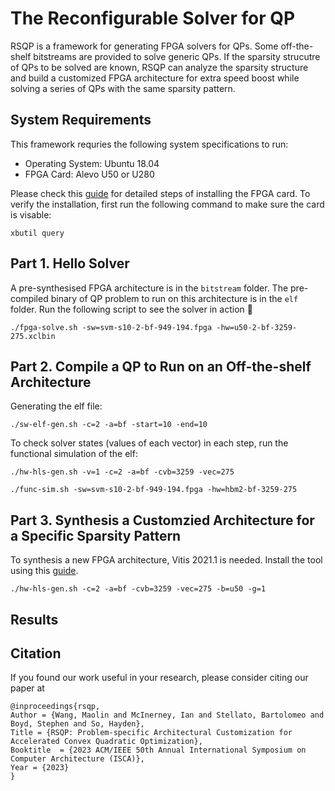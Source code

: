 # The Reconfigurable Solver for QP
RSQP is a framework for generating FPGA solvers for QPs.
Some off-the-shelf bitstreams are provided to solve generic QPs.
If the sparsity strucutre of QPs to be solved are known, RSQP can analyze the sparsity structure and build a customized FPGA architecture for extra speed boost while solving a series of QPs with the same sparsity pattern.

## System Requirements
This framework requries the following system specifications to run:
- Operating System: Ubuntu 18.04
- FPGA Card: Alevo U50 or U280

Please check this [guide](https://docs.xilinx.com/r/en-US/ug1301-getting-started-guide-alveo-accelerator-cards/Introduction) 
for detailed steps of installing the FPGA card.
To verify the installation, first run the following command to make sure the card is visable:

`xbutil query`

## Part 1. Hello Solver
A pre-synthesised FPGA architecture is in the `bitstream` folder. 
The pre-compiled binary of QP problem to run on this architecture is in the `elf` folder.
Run the following script to see the solver in action 🚀 

`./fpga-solve.sh -sw=svm-s10-2-bf-949-194.fpga -hw=u50-2-bf-3259-275.xclbin`

## Part 2. Compile a QP to Run on an Off-the-shelf Architecture
Generating the elf file:

`./sw-elf-gen.sh -c=2 -a=bf -start=10 -end=10`

To check solver states (values of each vector) in each step, run the functional simulation of the elf:

`./hw-hls-gen.sh -v=1 -c=2 -a=bf -cvb=3259 -vec=275`

`./func-sim.sh -sw=svm-s10-2-bf-949-194.fpga -hw=hbm2-bf-3259-275`

## Part 3. Synthesis a Customzied Architecture for a Specific Sparsity Pattern
To synthesis a new FPGA architecture, Vitis 2021.1 is needed.
Install the tool using this [guide](https://docs.xilinx.com/r/2021.1-English/ug1400-vitis-embedded/Installing-the-Vitis-Software-Platform).

`./hw-hls-gen.sh -c=2 -a=bf -cvb=3259 -vec=275 -b=u50 -g=1`

## Results

## Citation
If you found our work useful in your research, please consider citing our paper at

    @inproceedings{rsqp,
	Author = {Wang, Maolin and McInerney, Ian and Stellato, Bartolomeo and Boyd, Stephen and So, Hayden},
	Title = {RSQP: Problem-specific Architectural Customization for Accelerated Convex Quadratic Optimization},
	Booktitle  = {2023 ACM/IEEE 50th Annual International Symposium on Computer Architecture (ISCA)},
	Year = {2023}
    }
